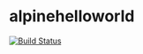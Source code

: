 # alpinehelloworld

[![Build Status](http://89.47.50.34:8080/job/alpinehelloworld2/badge/icon)](http://89.47.50.34:8080/job/alpinehelloworld2/)
